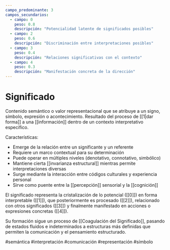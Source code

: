 ```yaml
---
campo_predominante: 3
campos_secundarios:
  - campo: 0
    peso: 0.8
    descripción: "Potencialidad latente de significados posibles"
  - campo: 2
    peso: 0.6
    descripción: "Discriminación entre interpretaciones posibles"
  - campo: 3
    peso: 0.4
    descripción: "Relaciones significativas con el contexto"
  - campo: 4
    peso: 0.3
    descripción: "Manifestación concreta de la dirección"
---
```


# Significado

Contenido semántico o valor representacional que se atribuye a un signo, símbolo, expresión o acontecimiento. Resultado del proceso de [[1|dar forma]] a una [[información]] dentro de un contexto interpretativo específico.

Características:
- Emerge de la relación entre un significante y un referente
- Requiere un marco contextual para su determinación
- Puede operar en múltiples niveles (denotativo, connotativo, simbólico)
- Mantiene cierta [[invarianza estructural]] mientras permite interpretaciones diversas
- Surge mediante la interacción entre códigos culturales y experiencia personal
- Sirve como puente entre la [[percepción]] sensorial y la [[cognición]]

El significado representa la cristalización de lo potencial ([[0]]) en forma interpretable ([[1]]), que posteriormente es procesado ([[2]]), relacionado con otros significados ([[3]]) y finalmente manifestado en acciones o expresiones concretas ([[4]]).

Su formación sigue un proceso de [[Coagulación del Significado]], pasando de estados fluidos e indeterminados a estructuras más definidas que permiten la comunicación y el pensamiento estructurado.

#semántica #interpretación #comunicación #representación #símbolo
